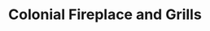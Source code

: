 ---
title: "Colonial Fireplace and Grills"
url: /williamsburg/colonial-fireplace-and-grills/
shop: Kamine & Öfen
---
